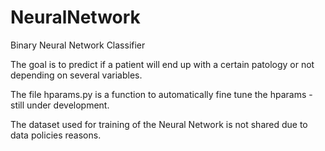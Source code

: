 # NeuralNetwork
Binary Neural Network Classifier


The goal is to predict if a patient will end up with a certain patology or not depending on several variables.

The file hparams.py is a function to automatically fine tune the hparams - still under development.

The dataset used for training of the Neural Network is not shared due to data policies reasons.
